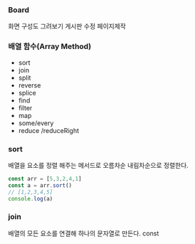 ### Board
화면 구성도 그려보기
게시판 수정 페이지제작


### 배열 함수(Array Method)
- sort
- join
- split
- reverse
- splice
- find
- filter
- map
- some/every
- reduce /reduceRight



### sort
배열을 요소를 정렬 해주는 메서드로 오름차순 내림차순으로 정렬한다.
```js
const arr = [5,3,2,4,1]
const a = arr.sort()
// [1,2,3,4,5]
console.log(a)
```


### join
배열의 모든 요소를 연결해 하나의 문자열로 만든다.
const